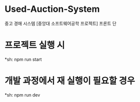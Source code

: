 # Used-Auction-System

중고 경매 시스템 [중앙대 소프트웨어공학 프로젝트] 프론트 단

# 프로젝트 실행 시

\*sh: npm run start

# 개발 과정에서 재 실행이 필요할 경우

\*sh: npm run dev
